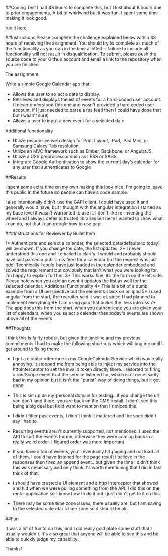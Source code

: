 ##Coding Test
I had 48 hours to complete this, but I lost about 8 hours due to prior engagements.  A bit of whirlwind but it was fun. I spent some time making it look good.

[run it here](http://honopu.com/mobiquity)

##Instructions
Please complete the challenge explained below within 48 hours of receiving the assignment. You should try to complete as much of the functionality as you can in the time allotted-- failure to include all functionality will not result in disqualification. To submit, please push the source code to your Github account and email a link to the repository when you are finished.

The assignment

Write a simple Google Calendar app that:

*	Allows the user to select a date to display.
*	Retrieves and displays the list of events for a hard-coded user account. (I never understood this one and wasn't provided a hard coded user account, if I just needed to parse a rss feed then I could have done that but i wasn't sure)
*	Allows a user to input a new event for a selected date.

Additional functionality

*	Utilize responsive web design for Print Layout, iPad, iPad Mini, or Samsung Galaxy Tab resolution.
*	Utilize an MVC framework such as Ember, Backbone, or AngularJS.
*	Utilize a CSS preprocessor such as LESS or SASS.
*	Integrate Google Authentication to show the current day’s calendar for any user that authenticates to Google



##Results

I spent some extra time on my own making this look nice. I'm going to leave this public in the future so people can have a code sample.

I also intentionally didn't use the GAPI client. I could have used it and generally would have, but I thought with the angular integration i started as my base level it wasn't warranted to use it. I don't like re-inventing the wheel and I always defer to trusted libraries but here I wanted to show what I can do, not that I can google how to use gapi.

###Instructions for Reviewer by Bullet Item

1* Authenticate and select a calendar, the selected date(defaults to today) will be shown. If you change the date, the list updates.
2* I never understood this one and I emailed to clarify. I would and probably should have just parsed a public rss feed for a calendar but the request was just odd. Technically I could have just loaded in the calendar embedded and solved the requirement but obviously that isn't what you were looking for.  I'm happy to explain further.
3* This works fine, its the form on the left side. Please note when you add an event it updates the list as well for the selected calendar.
Additional Functionality
4* This is a bit of a dumb example from a UI perspective but the elements stack on an ipad
5* I used angular from the start, the recruiter said it was ok since I had planned to implement everything
6* I am using gulp that builds the .less into css
7*  The app does this from the start, when you authenticate you are given your list of calendars, when you select a calendar then today's events are shown above all of the events


##Thoughts

I think this is fairly robust, but given the timeline and my previous commitments I had to make the following shortcuts which will bug me until I get around to fixing them:

* I got a circular reference in my GoogleCalendarService which was really annoying. It stopped me from being able to inject my service into the httpInterceptor to set the invalid token directly there. I resorted to firing a rootScope event that the service listened for, which isn't necessarily bad in my opinion but it isn't the "purist" way of doing things, but it got done.

* This is set up on my personal domain for testing.. if you change the url you don't land there, you are back on the CMS install.  I didn't see this being a big deal but I did want to mention that I noticed this.

* I didn't filter past events, I didn't think it mattered and the spec didn't say I had to.

* Recurring events aren't currently supported, not mentioned. I used the API to sort the events for me, otherwise they were coming back in a really weird order. I figured order was more important

* If you have a ton of events, you'll eventually hit paging and not load all of them. I could have listened for the page result i believe in the responses then fired an append event.. but given the time I didn't think this was necessary and only think it's worth mentioning that I did in fact think of that.

* I should have created a UI element and a http Interceptor that showed and hid when we were pulling something from the API. I did this on the rental application so I know how to do it but I just didn't get to it on this.

* There may be some time zone issues, there usually are, but I am saving to the selected calendar's time zone so it should be ok.

##Fun

It was a lot of fun to do this, and I did really gold plate some stuff that I usually wouldn't. It's also great that anyone will be able to see this and be able to quickly judge my capability.

Thanks!